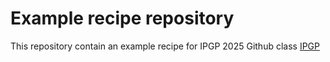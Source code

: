 # Example recipe repository

This repository contain an example recipe for IPGP 2025 Github class [IPGP](ipgp.fr)